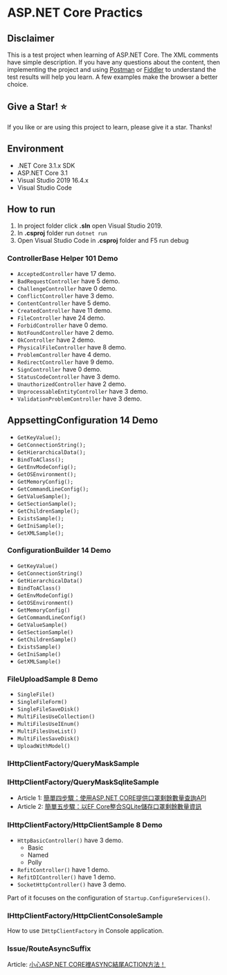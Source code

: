 # ASP.NET Core Practics

## Disclaimer

This is a test project when learning of ASP.NET Core. The XML comments have simple description. If you have any questions about the content, then implementing the project and using <a href="https://www.postman.com" target="_blank">Postman</a> or <a href="https://www.telerik.com/fiddler" target="_blank">Fiddler</a> to understand the test results will help you learn. A few examples make the browser a better choice.

## Give a Star! :star:

If you like or are using this project to learn, please give it a star. Thanks!

## Environment

* .NET Core 3.1.x SDK
* ASP.NET Core 3.1
* Visual Studio 2019 16.4.x
* Visual Studio Code

## How to run

1. In project folder click **.sln** open Visual Studio 2019.
2. In **.csproj** folder run `dotnet run` 
3. Open Visual Studio Code in **.csproj** folder and F5 run debug

### ControllerBase Helper 101 Demo

* `AcceptedController` have 17 demo.
* `BadRequestController` have 5 demo.
* `ChallengeController` have 0 demo.
* `ConflictController` have 3 demo.
* `ContentController` have 5 demo.
* `CreatedController` have 11 demo.
* `FileController` have 24 demo.
* `ForbidController` have 0 demo.
* `NotFoundController` have 2 demo.
* `OkController` have 2 demo.
* `PhysicalFileController` have 8 demo.
* `ProblemController` have 4 demo.
* `RedirectController` have 9 demo.
* `SignController` have 0 demo.
* `StatusCodeController` have 3 demo.
* `UnauthorizedController` have 2 demo.
* `UnprocessableEntityController` have 3 demo.
* `ValidationProblemController` have 3 demo.

## AppsettingConfiguration 14 Demo

* `GetKeyValue();`
* `GetConnectionString();`
* `GetHierarchicalData();`
* `BindToAClass();`
* `GetEnvModeConfig();`
* `GetOSEnvironment();`
* `GetMemoryConfig();`
* `GetCommandLineConfig();`
* `GetValueSample();`
* `GetSectionSample();`
* `GetChildrenSample();`
* `ExistsSample();`
* `GetIniSample();`
* `GetXMLSample();`

### ConfigurationBuilder 14 Demo

* `GetKeyValue()`
* `GetConnectionString()`
* `GetHierarchicalData()`
* `BindToAClass()`
* `GetEnvModeConfig()`
* `GetOSEnvironment()`
* `GetMemoryConfig()`
* `GetCommandLineConfig()`
* `GetValueSample()`
* `GetSectionSample()`
* `GetChildrenSample()`
* `ExistsSample()`
* `GetIniSample()`
* `GetXMLSample()`

### FileUploadSample 8 Demo

* `SingleFile()`
* `SingleFileForm()`
* `SingleFileSaveDisk()`
* `MultiFilesUseCollection()`
* `MultiFilesUseIEnum()`
* `MultiFilesUseList()`
* `MultiFilesSaveDisk()`
* `UploadWithModel()`

### IHttpClientFactory/QueryMaskSample
### IHttpClientFactory/QueryMaskSqliteSample

* Article 1: [簡單四步驟：使用ASP.NET CORE提供口罩剩餘數量查詢API](https://blog.kkbruce.net/2020/02/aspnet-core-provider-mask-api.html)
* Article 2: [簡單五步驟：以EF Core整合SQLite儲存口罩剩餘數量資訊](https://blog.kkbruce.net/2020/02/ef-core-sqlite.html)

### IHttpClientFactory/HttpClientSample 8 Demo

* `HttpBasicController()` have 3 demo.
    * Basic
    * Named
    * Polly
* `RefitController()` have 1 demo.
* `RefitDIController()` have 1 demo.
* `SocketHttpController()` have 3 demo.

Part of it focuses on the configuration of `Startup.ConfigureServices()`.

### IHttpClientFactory/HttpClientConsoleSample

How to use `IHttpClientFactory` in Console application.

### Issue/RouteAsyncSuffix

Article: [小心ASP.NET CORE裡ASYNC結尾ACTION方法！](https://blog.kkbruce.net/2020/02/aspnetcore-async-action-name.html)
